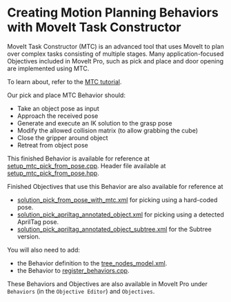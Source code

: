 # Creating Motion Planning Behaviors with MoveIt Task Constructor

MoveIt Task Constructor (MTC) is an advanced tool that uses MoveIt to plan over complex tasks consisting of multiple stages.
Many application-focused Objectives included in MoveIt Pro, such as pick and place and door opening are implemented using MTC.

To learn about, refer to the [MTC tutorial](https://moveit.picknik.ai/main/doc/tutorials/pick_and_place_with_moveit_task_constructor/pick_and_place_with_moveit_task_constructor.html).

Our pick and place MTC Behavior should:
  - Take an object pose as input
  - Approach the received pose
  - Generate and execute an IK solution to the grasp pose
  - Modify the allowed collision matrix (to allow grabbing the cube)
  - Close the gripper around object
  - Retreat from object pose

This finished Behavior is available for reference at [setup_mtc_pick_from_pose.cpp](../src/solution_setup_mtc_pick_from_pose/src/setup_mtc_pick_from_pose.cpp).
Header file available at [setup_mtc_pick_from_pose.hpp](../src/solution_setup_mtc_pick_from_pose/include/setup_mtc_pick_from_pose/setup_mtc_pick_from_pose.hpp).

Finished Objectives that use this Behavior are also available for reference at

* [solution_pick_from_pose_with_mtc.xml](../src/ur_base_config/objectives/solution_pick_from_pose_with_mtc.xml) for picking using a hard-coded pose.
* [solution_pick_apriltag_annotated_object.xml](../src/ur_base_config/objectives/solution_pick_apriltag_annotated_object.xml) for picking using a detected AprilTag pose.
* [solution_pick_apriltag_annotated_object_subtree.xml](../src/ur_base_config/objectives/solution_pick_apriltag_annotated_object_subtree.xml) for the Subtree version.

You will also need to add:
  - the Behavior definition to the [tree_nodes_model.xml](../src/solution_setup_mtc_pick_from_pose/config/tree_nodes_model.xml).
  - the Behavior to [register_behaviors.cpp](../src/solution_setup_mtc_pick_from_pose/src/register_behaviors.cpp).

These Behaviors and Objectives are also available in MoveIt Pro under `Behaviors` (in the `Objective Editor`) and `Objectives`.
